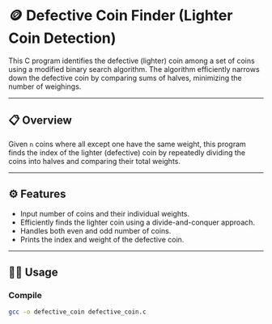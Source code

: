 # 🪙 Defective Coin Finder (Lighter Coin Detection)

This C program identifies the defective (lighter) coin among a set of coins using a modified binary search algorithm. The algorithm efficiently narrows down the defective coin by comparing sums of halves, minimizing the number of weighings.

---

## 📋 Overview

Given `n` coins where all except one have the same weight, this program finds the index of the lighter (defective) coin by repeatedly dividing the coins into halves and comparing their total weights.

---

## ⚙️ Features

- Input number of coins and their individual weights.
- Efficiently finds the lighter coin using a divide-and-conquer approach.
- Handles both even and odd number of coins.
- Prints the index and weight of the defective coin.

---

## 🧑‍💻 Usage

### Compile

```bash
gcc -o defective_coin defective_coin.c
